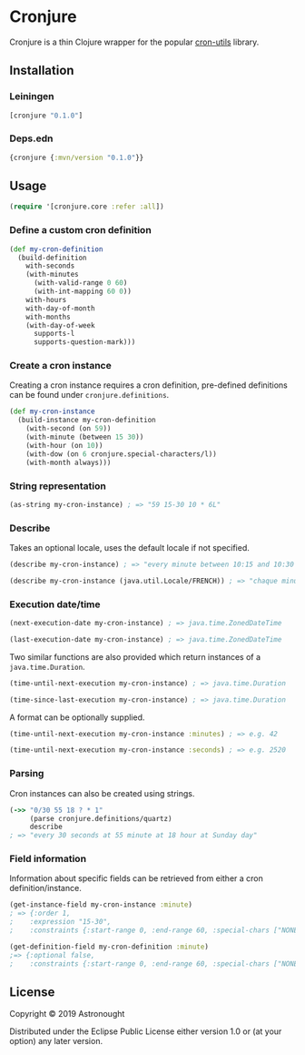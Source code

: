 # Cronjure

Cronjure is a thin Clojure wrapper for the popular [cron-utils](https://github.com/jmrozanec/cron-utils) library.

## Installation

### Leiningen

```clojure
[cronjure "0.1.0"]
```

### Deps.edn

```clojure
{cronjure {:mvn/version "0.1.0"}}
```

## Usage

```clojure
(require '[cronjure.core :refer :all])
```

### Define a custom cron definition

```clojure
(def my-cron-definition
  (build-definition
    with-seconds
    (with-minutes
      (with-valid-range 0 60)
      (with-int-mapping 60 0))
    with-hours
    with-day-of-month
    with-months
    (with-day-of-week
      supports-l
      supports-question-mark)))
```

### Create a cron instance

Creating a cron instance requires a cron definition, pre-defined definitions can be found
under ```cronjure.definitions```.


```clojure
(def my-cron-instance
  (build-instance my-cron-definition
    (with-second (on 59))
    (with-minute (between 15 30))
    (with-hour (on 10))
    (with-dow (on 6 cronjure.special-characters/l))
    (with-month always)))
```

### String representation

```clojure
(as-string my-cron-instance) ; => "59 15-30 10 * 6L"
```

### Describe

Takes an optional locale, uses the default locale if not specified.

```clojure
(describe my-cron-instance) ; => "every minute between 10:15 and 10:30 last Saturday of every month"

(describe my-cron-instance (java.util.Locale/FRENCH)) ; => "chaque minute entre 10:15 et 10:30 dernier samedi de chaque mois"
```

### Execution date/time

```clojure
(next-execution-date my-cron-instance) ; => java.time.ZonedDateTime

(last-execution-date my-cron-instance) ; => java.time.ZonedDateTime
```

Two similar functions are also provided which return instances of a ```java.time.Duration```.

```clojure
(time-until-next-execution my-cron-instance) ; => java.time.Duration

(time-since-last-execution my-cron-instance) ; => java.time.Duration
```

A format can be optionally supplied.

```clojure
(time-until-next-execution my-cron-instance :minutes) ; => e.g. 42

(time-until-next-execution my-cron-instance :seconds) ; => e.g. 2520
```

### Parsing

Cron instances can also be created using strings.

```clojure
(->> "0/30 55 18 ? * 1"
     (parse cronjure.definitions/quartz)
     describe
; => "every 30 seconds at 55 minute at 18 hour at Sunday day"
```

### Field information

Information about specific fields can be retrieved from either a cron definition/instance.

```clojure
(get-instance-field my-cron-instance :minute)
; => {:order 1,
;    :expression "15-30",
;    :constraints {:start-range 0, :end-range 60, :special-chars ["NONE"]}}

(get-definition-field my-cron-definition :minute)
;=> {:optional false,
;    :constraints {:start-range 0, :end-range 60, :special-chars ["NONE"]}}
```

## License

Copyright © 2019 Astronought

Distributed under the Eclipse Public License either version 1.0 or (at
your option) any later version.
